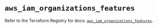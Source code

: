 # `aws_iam_organizations_features`

Refer to the Terraform Registry for docs: [`aws_iam_organizations_features`](https://registry.terraform.io/providers/hashicorp/aws/5.100.0/docs/resources/iam_organizations_features).
